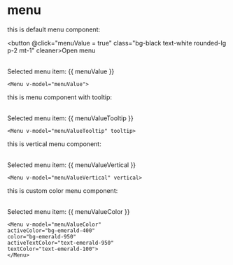 # menu
<script setup>
import { ref } from 'vue'
const menuValue = ref(false);
const menuValueTooltip = ref("");
const menuValueVertical = ref("");
const menuValueColor = ref("");
</script>

this is default menu component:

<button  @click="menuValue = true" class="bg-black text-white rounded-lg p-2 mt-1" cleaner>Open menu</button>
<br>
<Menu v-model="menuValue">
</Menu>
<br>
<div>Selected menu item: {{ menuValue }}</div>

```vue
<Menu v-model="menuValue">
```

this is menu component with tooltip:
<br>
<Menu v-model="menuValueTooltip" tooltip>
</Menu>
<br>
<div>Selected menu item: {{ menuValueTooltip }}</div>

```vue
<Menu v-model="menuValueTooltip" tooltip>
```

this is vertical menu component:
<br>
<Menu v-model="menuValueVertical" vertical>
</Menu>
<br>
<div>Selected menu item: {{ menuValueVertical }}</div>

```vue
<Menu v-model="menuValueVertical" vertical>
```
this is custom color menu component:
<br>
<Menu v-model="menuValueColor" 
activeColor="bg-emerald-400" 
color="bg-emerald-950" 
activeTextColor="text-emerald-950" 
textColor="text-emerald-100">
</Menu>
<br>
<div>Selected menu item: {{ menuValueColor }}</div>

```vue
<Menu v-model="menuValueColor" 
activeColor="bg-emerald-400" 
color="bg-emerald-950" 
activeTextColor="text-emerald-950" 
textColor="text-emerald-100">
</Menu>
```